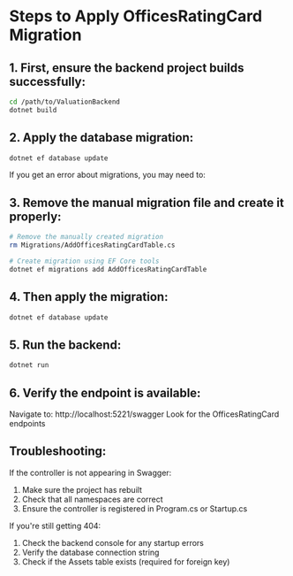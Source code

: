 # Steps to Apply OfficesRatingCard Migration

## 1. First, ensure the backend project builds successfully:
```bash
cd /path/to/ValuationBackend
dotnet build
```

## 2. Apply the database migration:
```bash
dotnet ef database update
```

If you get an error about migrations, you may need to:

## 3. Remove the manual migration file and create it properly:
```bash
# Remove the manually created migration
rm Migrations/AddOfficesRatingCardTable.cs

# Create migration using EF Core tools
dotnet ef migrations add AddOfficesRatingCardTable
```

## 4. Then apply the migration:
```bash
dotnet ef database update
```

## 5. Run the backend:
```bash
dotnet run
```

## 6. Verify the endpoint is available:
Navigate to: http://localhost:5221/swagger
Look for the OfficesRatingCard endpoints

## Troubleshooting:
If the controller is not appearing in Swagger:
1. Make sure the project has rebuilt
2. Check that all namespaces are correct
3. Ensure the controller is registered in Program.cs or Startup.cs

If you're still getting 404:
1. Check the backend console for any startup errors
2. Verify the database connection string
3. Check if the Assets table exists (required for foreign key)